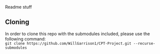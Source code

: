 Readme stuff

## Cloning
In order to clone this repo with the submodules included, please use the following command:         
```git clone https://github.com/WillGarrison1/CPT-Project.git --recurse-submodules```
